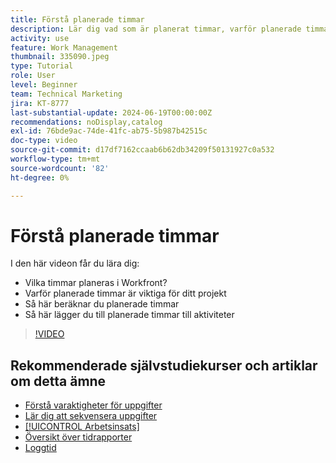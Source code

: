 ```yaml
---
title: Förstå planerade timmar
description: Lär dig vad som är planerat timmar, varför planerade timmar är viktiga för ditt projekt och hur du lägger till planerade timmar till aktiviteter.
activity: use
feature: Work Management
thumbnail: 335090.jpeg
type: Tutorial
role: User
level: Beginner
team: Technical Marketing
jira: KT-8777
last-substantial-update: 2024-06-19T00:00:00Z
recommendations: noDisplay,catalog
exl-id: 76bde9ac-74de-41fc-ab75-5b987b42515c
doc-type: video
source-git-commit: d17df7162ccaab6b62db34209f50131927c0a532
workflow-type: tm+mt
source-wordcount: '82'
ht-degree: 0%

---
```


# Förstå planerade timmar

I den här videon får du lära dig:

* Vilka timmar planeras i Workfront?
* Varför planerade timmar är viktiga för ditt projekt
* Så här beräknar du planerade timmar
* Så här lägger du till planerade timmar till aktiviteter

>[!VIDEO](https://video.tv.adobe.com/v/335090/?quality=12&learn=on&enablevpops)


## Rekommenderade självstudiekurser och artiklar om detta ämne

* [Förstå varaktigheter för uppgifter](/help/manage-work/tasks/understand-task-durations.md)
* [Lär dig att sekvensera uppgifter](/help/manage-work/tasks/learn-to-sequence-tasks.md)
* [[!UICONTROL Arbetsinsats]](/help/manage-work/tasks/understand-work-effort.md)
* [Översikt över tidrapporter](https://experienceleague.adobe.com/en/docs/workfront/using/timesheets/details/timesheets-overview)
* [Loggtid](https://experienceleague.adobe.com/en/docs/workfront/using/timesheets/create-and-manage-timesheets-in-adobe-workfront/log-time)
